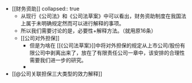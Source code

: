 - [[财务资助]]
  collapsed:: true
	- 从现行《公司法》和《公司法草案》中可以看出，财务资助制度在我国法上属于未明确规定然而可以进行解释的事项。
	- 所以我们需要讨论的是，必要性+解释方法。（就用原16条）
	- [[公司对外担保]]
		- 但是为啥在 [[《公司法草案》]]中将对外担保的规定从上市公司/股份有限公司中剥离出来了，放在了有限责任公司一章中，该安排的合理性需要我们进一步的研究。
		-
- [[@公司关联担保三大类型的效力解释]]